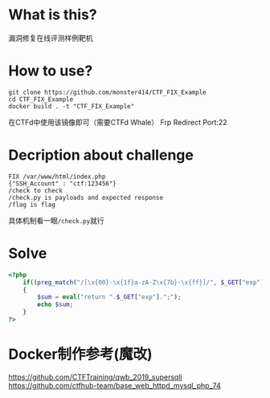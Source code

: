 # What is this?

漏洞修复在线评测样例靶机

# How to use?

```
git clone https://github.com/monster414/CTF_FIX_Example
cd CTF_FIX_Example
docker build . -t "CTF_FIX_Example"
```
在CTFd中使用该镜像即可（需要CTFd Whale）
Frp Redirect Port:22

# Decription about challenge

```
FIX /var/www/html/index.php
{"SSH_Account" : "ctf:123456"}
/check to check
/check.py is payloads and expected response
/flag is flag
```
具体机制看一眼`/check.py`就行

# Solve

```php
<?php
	if((preg_match("/[\x{00}-\x{1f}a-zA-Z\x{7b}-\x{ff}]/", $_GET["exp"])) === 0)
	{
		$sum = eval("return ".$_GET["exp"].";");
		echo $sum;
	}
?>
```

# Docker制作参考(魔改)

https://github.com/CTFTraining/qwb_2019_supersqli
https://github.com/ctfhub-team/base_web_httpd_mysql_php_74